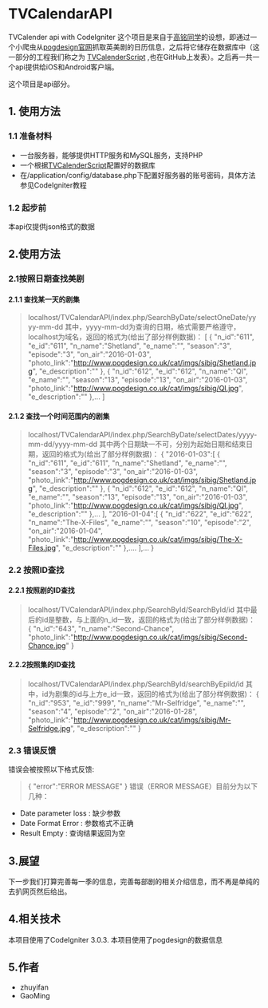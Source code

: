 # TVCalendarAPI
TVCalender api with CodeIgniter
这个项目是来自于<a href="https://github.com/Everyb0dyLies">高铭同学</a>的设想，即通过一个小爬虫从<a href="http://www.pogdesign.co.uk/cat/">pogdesign官网</a>抓取英美剧的日历信息，之后将它储存在数据库中（这一部分的工程我们称之为 <a href="https://github.com/zhuyf8899/TVCalenderScript">TVCalenderScript</a> ,也在GitHub上发表）。之后再一共一个api提供给iOS和Android客户端。

这个项目是api部分。
## 1. 使用方法
### 1.1 准备材料
+ 一台服务器，能够提供HTTP服务和MySQL服务，支持PHP
+ 一个根据<a href="https://github.com/zhuyf8899/TVCalenderScript">TVCalenderScript</a>配置好的数据库
+ 在/application/config/database.php下配置好服务器的账号密码，具体方法参见CodeIgniter教程
### 1.2 起步前
本api仅提供json格式的数据

## 2.使用方法
### 2.1按照日期查找美剧
#### 2.1.1 查找某一天的剧集
>	localhost/TVCalendarAPI/index.php/SearchByDate/selectOneDate/yyyy-mm-dd
其中，yyyy-mm-dd为查询的日期，格式需要严格遵守，localhost为域名，返回的格式为(给出了部分样例数据)：
>	[
>	    {
>	        "n_id":"611",
>	        "e_id":"611",
>	        "n_name":"Shetland",
>	        "e_name":"",
>	        "season":"3",
>	        "episode":"3",
>	        "on_air":"2016-01-03",
>	        "photo_link":"http://www.pogdesign.co.uk/cat/imgs/sibig/Shetland.jpg",
>	        "e_description":""
>	    },
>	    {
>	        "n_id":"612",
>	        "e_id":"612",
>	        "n_name":"QI",
>	        "e_name":"",
>	        "season":"13",
>	        "episode":"13",
>	        "on_air":"2016-01-03",
>	        "photo_link":"http://www.pogdesign.co.uk/cat/imgs/sibig/QI.jpg",
>	        "e_description":""
>	    },...
>   ]
#### 2.1.2 查找一个时间范围内的剧集
>	localhost/TVCalendarAPI/index.php/SearchByDate/selectDates/yyyy-mm-dd/yyyy-mm-dd
其中两个日期缺一不可，分别为起始日期和结束日期，返回的格式为(给出了部分样例数据)：
>	{
>	    "2016-01-03":[
>	        {
>	            "n_id":"611",
>	            "e_id":"611",
>	            "n_name":"Shetland",
>	            "e_name":"",
>	            "season":"3",
>	            "episode":"3",
>	            "on_air":"2016-01-03",
>	            "photo_link":"http://www.pogdesign.co.uk/cat/imgs/sibig/Shetland.jpg",
>	            "e_description":""
>	        },
>	        {
>	            "n_id":"612",
>	            "e_id":"612",
>	            "n_name":"QI",
>	            "e_name":"",
>	            "season":"13",
>	            "episode":"13",
>	            "on_air":"2016-01-03",
>	            "photo_link":"http://www.pogdesign.co.uk/cat/imgs/sibig/QI.jpg",
>	            "e_description":""
>	        },...
>	    ],
>	    "2016-01-04":[
>	        {
>	            "n_id":"622",
>	            "e_id":"622",
>	            "n_name":"The-X-Files",
>	            "e_name":"",
>	            "season":"10",
>	            "episode":"2",
>	            "on_air":"2016-01-04",
>	            "photo_link":"http://www.pogdesign.co.uk/cat/imgs/sibig/The-X-Files.jpg",
>	            "e_description":""
>	        },....
>	    ],...
>	}
### 2.2 按照ID查找
#### 2.2.1 按照剧的ID查找
>	localhost/TVCalendarAPI/index.php/SearchById/SearchById/id
其中最后的id是整数，与上面的n_id一致，返回的格式为(给出了部分样例数据)：
>	{
>	    "n_id":"643",
>	    "n_name":"Second-Chance",
>	    "photo_link":"http://www.pogdesign.co.uk/cat/imgs/sibig/Second-Chance.jpg"
>	}
#### 2.2.2按照集的ID查找
>	localhost/TVCalendarAPI/index.php/SearchById/searchByEpiId/id
其中，id为剧集的id与上方e_id一致，返回的格式为(给出了部分样例数据)：
>	{
>	    "n_id":"953",
>	    "e_id":"999",
>	    "n_name":"Mr-Selfridge",
>	    "e_name":"",
>	    "season":"4",
>	    "episode":"2",
>	    "on_air":"2016-01-28",
>	    "photo_link":"http://www.pogdesign.co.uk/cat/imgs/sibig/Mr-Selfridge.jpg",
>	    "e_description":""
>	}
### 2.3 错误反馈
错误会被按照以下格式反馈:
>	{
>   	 "error":"ERROR MESSAGE"
>	}
错误（ERROR MESSAGE）目前分为以下几种：
+ Date parameter loss : 缺少参数
+ Date Format Error : 参数格式不正确
+ Result Empty : 查询结果返回为空

## 3.展望
下一步我们打算完善每一季的信息，完善每部剧的相关介绍信息，而不再是单纯的去扒网页然后给出。
## 4.相关技术
本项目使用了CodeIgniter 3.0.3.
本项目使用了pogdesign的数据信息
## 5.作者
+ zhuyifan
+ GaoMing